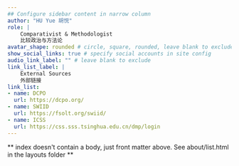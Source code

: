 ```yaml
---
## Configure sidebar content in narrow column
author: "HU Yue 胡悦"
role: |
    Comparativist & Methodologist    
    比较政治与方法论
avatar_shape: rounded # circle, square, rounded, leave blank to exclude
show_social_links: true # specify social accounts in site config
audio_link_label: "" # leave blank to exclude
link_list_label: |
    External Sources    
    外部链接
link_list:
- name: DCPO
  url: https://dcpo.org/
- name: SWIID
  url: https://fsolt.org/swiid/
- name: ICSS
  url: https://css.sss.tsinghua.edu.cn/dmp/login
---
```


** index doesn't contain a body, just front matter above.
See about/list.html in the layouts folder **

